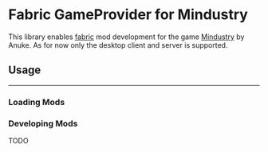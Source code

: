 # Fabric GameProvider for Mindustry

This library enables [fabric](https://fabricmc.net/) mod development for the game [Mindustry](https://mindustrygame.github.io/) by Anuke.
As for now only the desktop client and server is supported.

## Usage

---

### Loading Mods



### Developing Mods

TODO
